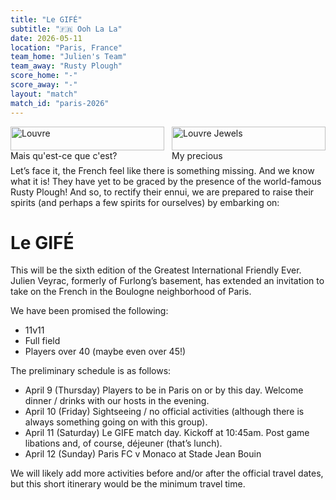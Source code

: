 ```yaml
---
title: "Le GIFÉ"
subtitle: "🇫🇷 Ooh La La"
date: 2026-05-11
location: "Paris, France"
team_home: "Julien's Team"
team_away: "Rusty Plough"
score_home: "-"
score_away: "-"
layout: "match"
match_id: "paris-2026"
---
```



<div style="display:grid; grid-template-columns: repeat(auto-fit, minmax(240px, 1fr)); gap: 12px; align-items:start; margin-bottom: 1.5rem;">
  <figure style="margin:0;">
    <img src="https://media.rustyploughfc.com/LE-GIFE-louvre.jpg" alt="Louvre" style="width:100%; height:auto;" loading="lazy">
    <figcaption>Mais qu'est-ce que c'est?</figcaption>
  </figure>
  <figure style="margin:0;">
    <img src="https://media.rustyploughfc.com/LE-GIFE-jewels.jpg" alt="Louvre Jewels" style="width:100%; height:auto;" loading="lazy">
    <figcaption>My precious</figcaption>
  </figure>
</div>


Let’s face it, the French feel like there is something missing. And we know what it is! They have yet to be graced by 
the presence of the world-famous Rusty Plough! And so, to rectify their ennui, we are prepared to raise their spirits 
(and perhaps a few spirits for ourselves) by embarking on:

# Le GIFÉ

This will be the sixth edition of the Greatest International Friendly Ever. Julien Veyrac, formerly of Furlong’s 
basement, has extended an invitation to take on the French in the Boulogne neighborhood of Paris. 

We have been promised the following:

- 11v11
- Full field
- Players over 40 (maybe even over 45!)


The preliminary schedule is as follows:

- April 9 (Thursday) Players to be in Paris on or by this day. Welcome dinner / drinks with our hosts in the evening.
- April 10 (Friday) Sightseeing / no official activities (although there is always something going on with this group).
- April 11 (Saturday) Le GIFE match day. Kickoff at 10:45am. Post game libations and, of course, déjeuner (that’s lunch).
- April 12 (Sunday) Paris FC v Monaco at Stade Jean Bouin

We will likely add more activities before and/or after the official travel dates, but this short
itinerary would be the minimum travel time. 


